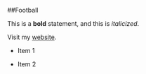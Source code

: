 ##Football

This is a **bold** statement, and this is *italicized*.

Visit my [website](https://example.com).

- Item 1
- Item 2